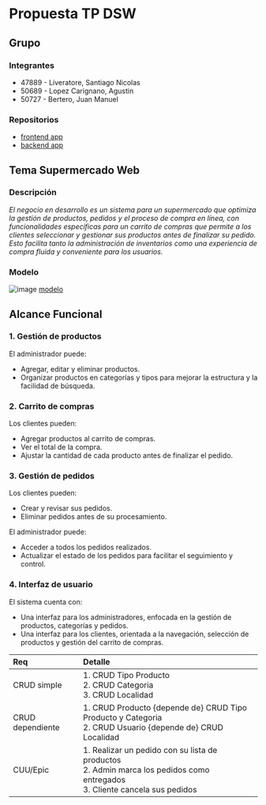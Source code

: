 # Propuesta TP DSW

## Grupo
### Integrantes
* 47889 - Liveratore, Santiago Nicolas
* 50689 - Lopez Carignano, Agustin
* 50727 - Bertero, Juan Manuel

### Repositorios
* [frontend app](https://github.com/Santiliveratore/DSW/tree/main/frontend/SuperUTN)
* [backend app](https://github.com/Santiliveratore/DSW/tree/main/backend)


## Tema Supermercado Web
### Descripción
*El negocio en desarrollo es un sistema para un supermercado que optimiza la gestión de productos, pedidos y el proceso de compra en línea, con funcionalidades específicas para un carrito de compras que permite a los clientes seleccionar y gestionar sus productos antes de finalizar su pedido. Esto facilita tanto la administración de inventarios como una experiencia de compra fluida y conveniente para los usuarios.*

### Modelo
![image](https://github.com/user-attachments/assets/60098e8b-7ec1-4de1-b33b-98bde8469f60)
[modelo](https://app.diagrams.net/#G1TE1EC8v8QFoUyhFviPTrR1zm7HeTCuG-#%7B%22pageId%22%3A%22U28X3VXMP11n0eu1sQdl%22%7D)
## Alcance Funcional 

### 1. Gestión de productos
El administrador puede:
- Agregar, editar y eliminar productos.
- Organizar productos en categorías y tipos para mejorar la estructura y la facilidad de búsqueda.

### 2. Carrito de compras
Los clientes pueden:
- Agregar productos al carrito de compras.
- Ver el total de la compra.
- Ajustar la cantidad de cada producto antes de finalizar el pedido.

### 3. Gestión de pedidos
Los clientes pueden:
- Crear y revisar sus pedidos.
- Eliminar pedidos antes de su procesamiento.
  
El administrador puede:
- Acceder a todos los pedidos realizados.
- Actualizar el estado de los pedidos para facilitar el seguimiento y control.

### 4. Interfaz de usuario
El sistema cuenta con:
- Una interfaz para los administradores, enfocada en la gestión de productos, categorías y pedidos.
- Una interfaz para los clientes, orientada a la navegación, selección de productos y gestión del carrito de compras.


|Req|Detalle|
|:-|:-|
|CRUD simple|1. CRUD Tipo Producto<br>2. CRUD Categoria<br>3. CRUD Localidad|
|CRUD dependiente|1. CRUD Producto {depende de} CRUD Tipo Producto y Categoria<br>2. CRUD Usuario {depende de} CRUD Localidad|
|CUU/Epic|1. Realizar un pedido con su lista de productos<br>2. Admin marca los pedidos como entregados<br>3. Cliente cancela sus pedidos
